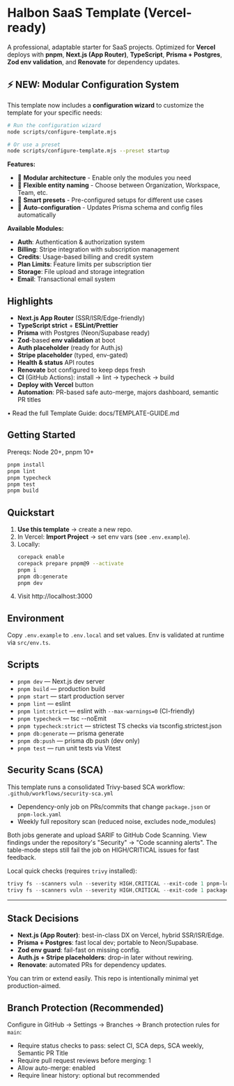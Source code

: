 
# Halbon SaaS Template (Vercel-ready)

A professional, adaptable starter for SaaS projects. Optimized for **Vercel** deploys with **pnpm**, **Next.js (App Router)**, **TypeScript**, **Prisma + Postgres**, **Zod env validation**, and **Renovate** for dependency updates.

## ⚡ NEW: Modular Configuration System

This template now includes a **configuration wizard** to customize the template for your specific needs:

```bash
# Run the configuration wizard
node scripts/configure-template.mjs

# Or use a preset
node scripts/configure-template.mjs --preset startup
```

**Features:**
- 🧩 **Modular architecture** - Enable only the modules you need
- 🏢 **Flexible entity naming** - Choose between Organization, Workspace, Team, etc.
- 🎯 **Smart presets** - Pre-configured setups for different use cases
- 🔧 **Auto-configuration** - Updates Prisma schema and config files automatically

**Available Modules:**
- **Auth**: Authentication & authorization system
- **Billing**: Stripe integration with subscription management
- **Credits**: Usage-based billing and credit system
- **Plan Limits**: Feature limits per subscription tier
- **Storage**: File upload and storage integration
- **Email**: Transactional email system

## Highlights
- **Next.js App Router** (SSR/ISR/Edge-friendly)
- **TypeScript strict** + **ESLint/Prettier**
- **Prisma** with Postgres (Neon/Supabase ready)
- **Zod**-based **env validation** at boot
- **Auth placeholder** (ready for Auth.js)
- **Stripe placeholder** (typed, env-gated)
- **Health & status** API routes
- **Renovate** bot configured to keep deps fresh
- **CI** (GitHub Actions): install → lint → typecheck → build
- **Deploy with Vercel** button
 - **Automation**: PR-based safe auto-merge, majors dashboard, semantic PR titles

• Read the full Template Guide: docs/TEMPLATE-GUIDE.md

## Getting Started

Prereqs: Node 20+, pnpm 10+

```bash
pnpm install
pnpm lint
pnpm typecheck
pnpm test
pnpm build
```

## Quickstart
1. **Use this template** → create a new repo.
2. In Vercel: **Import Project** → set env vars (see `.env.example`).
3. Locally:
   ```bash
   corepack enable
   corepack prepare pnpm@9 --activate
   pnpm i
   pnpm db:generate
   pnpm dev
   ```
4. Visit http://localhost:3000

## Environment
Copy `.env.example` to `.env.local` and set values. Env is validated at runtime via `src/env.ts`.

## Scripts
- `pnpm dev` — Next.js dev server
- `pnpm build` — production build
- `pnpm start` — start production server
- `pnpm lint` — eslint
- `pnpm lint:strict` — eslint with `--max-warnings=0` (CI-friendly)
- `pnpm typecheck` — tsc --noEmit
- `pnpm typecheck:strict` — strictest TS checks via tsconfig.strictest.json
- `pnpm db:generate` — prisma generate
- `pnpm db:push` — prisma db push (dev only)
- `pnpm test` — run unit tests via Vitest

## Security Scans (SCA)

This template runs a consolidated Trivy-based SCA workflow: `.github/workflows/security-sca.yml`

- Dependency-only job on PRs/commits that change `package.json` or `pnpm-lock.yaml`
- Weekly full repository scan (reduced noise, excludes node_modules)

Both jobs generate and upload SARIF to GitHub Code Scanning. View findings under the repository's "Security" → "Code scanning alerts". The table-mode steps still fail the job on HIGH/CRITICAL issues for fast feedback.

Local quick checks (requires `trivy` installed):

```powershell
trivy fs --scanners vuln --severity HIGH,CRITICAL --exit-code 1 pnpm-lock.yaml
trivy fs --scanners vuln --severity HIGH,CRITICAL --exit-code 1 package.json
```

---

## Stack Decisions

- **Next.js (App Router)**: best-in-class DX on Vercel, hybrid SSR/ISR/Edge.  
- **Prisma + Postgres**: fast local dev; portable to Neon/Supabase.  
- **Zod env guard**: fail-fast on missing config.  
- **Auth.js + Stripe placeholders**: drop-in later without rewiring.  
- **Renovate**: automated PRs for dependency updates.  

You can trim or extend easily. This repo is intentionally minimal yet production-aimed.

## Branch Protection (Recommended)

Configure in GitHub → Settings → Branches → Branch protection rules for `main`:

- Require status checks to pass: select CI, SCA deps, SCA weekly, Semantic PR Title
- Require pull request reviews before merging: 1
- Allow auto-merge: enabled
- Require linear history: optional but recommended
